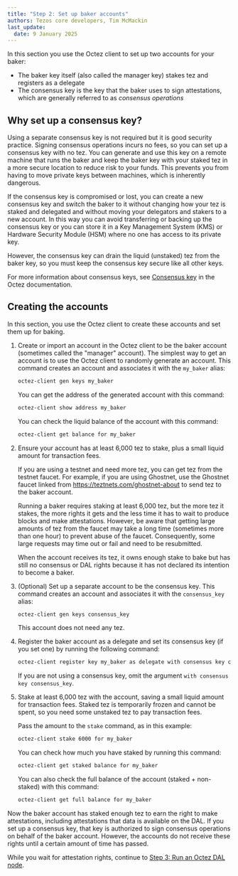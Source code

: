 ```yaml
---
title: "Step 2: Set up baker accounts"
authors: Tezos core developers, Tim McMackin
last_update:
  date: 9 January 2025
---
```


In this section you use the Octez client to set up two accounts for your baker:

- The baker key itself (also called the manager key) stakes tez and registers as a delegate
- The consensus key is the key that the baker uses to sign attestations, which are generally referred to as _consensus operations_

## Why set up a consensus key?

Using a separate consensus key is not required but it is good security practice.
Signing consensus operations incurs no fees, so you can set up a consensus key with no tez.
You can generate and use this key on a remote machine that runs the baker and keep the baker key with your staked tez in a more secure location to reduce risk to your funds.
This prevents you from having to move private keys between machines, which is inherently dangerous.

If the consensus key is compromised or lost, you can create a new consensus key and switch the baker to it without changing how your tez is staked and delegated and without moving your delegators and stakers to a new account.
In this way you can avoid transferring or backing up the consensus key or you can store it in a Key Management System (KMS) or Hardware Security Module (HSM) where no one has access to its private key.

However, the consensus key can drain the liquid (unstaked) tez from the baker key, so you must keep the consensus key secure like all other keys.

For more information about consensus keys, see [Consensus key](https://tezos.gitlab.io/user/key-management.html#consensus-key) in the Octez documentation.

## Creating the accounts

In this section, you use the Octez client to create these accounts and set them up for baking.

1. Create or import an account in the Octez client to be the baker account (sometimes called the "manager" account).
The simplest way to get an account is to use the Octez client to randomly generate an account.
This command creates an account and associates it with the `my_baker` alias:

   ```bash
   octez-client gen keys my_baker
   ```

   You can get the address of the generated account with this command:

   ```bash
   octez-client show address my_baker
   ```

   You can check the liquid balance of the account with this command:

   ```bash
   octez-client get balance for my_baker
   ```

1. Ensure your account has at least 6,000 tez to stake, plus a small liquid amount for transaction fees.

   If you are using a testnet and need more tez, you can get tez from the testnet faucet.
   For example, if you are using Ghostnet, use the Ghostnet faucet linked from https://teztnets.com/ghostnet-about to send tez to the baker account.

   Running a baker requires staking at least 6,000 tez, but the more tez it stakes, the more rights it gets and the less time it has to wait to produce blocks and make attestations.
   However, be aware that getting large amounts of tez from the faucet may take a long time (sometimes more than one hour) to prevent abuse of the faucet.
   Consequently, some large requests may time out or fail and need to be resubmitted.

   When the account receives its tez, it owns enough stake to bake but has still no consensus or DAL rights because it has not declared its intention to become a baker.

1. (Optional) Set up a separate account to be the consensus key.
This command creates an account and associates it with the `consensus_key` alias:

   ```bash
   octez-client gen keys consensus_key
   ```

   This account does not need any tez.

1. Register the baker account as a delegate and set its consensus key (if you set one) by running the following command:

   ```bash
   octez-client register key my_baker as delegate with consensus key consensus_key
   ```

   If you are not using a consensus key, omit the argument `with consensus key consensus_key`.

1. Stake at least 6,000 tez with the account, saving a small liquid amount for transaction fees.
Staked tez is temporarily frozen and cannot be spent, so you need some unstaked tez to pay transaction fees.

   Pass the amount to the `stake` command, as in this example:

   ```bash
   octez-client stake 6000 for my_baker
   ```

   You can check how much you have staked by running this command:

   ```bash
   octez-client get staked balance for my_baker
   ```

   You can also check the full balance of the account (staked + non-staked) with this command:

   ```bash
   octez-client get full balance for my_baker
   ```

Now the baker account has staked enough tez to earn the right to make attestations, including attestations that data is available on the DAL.
If you set up a consensus key, that key is authorized to sign consensus operations on behalf of the baker account.
However, the accounts do not receive these rights until a certain amount of time has passed.

While you wait for attestation rights, continue to [Step 3: Run an Octez DAL node](/tutorials/join-dal-baker/run-dal-node).
